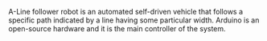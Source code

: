 A-Line follower robot is an automated self-driven vehicle that follows a specific path indicated by a line having some particular width. Arduino is an open-source hardware and it is the main controller of the system.
